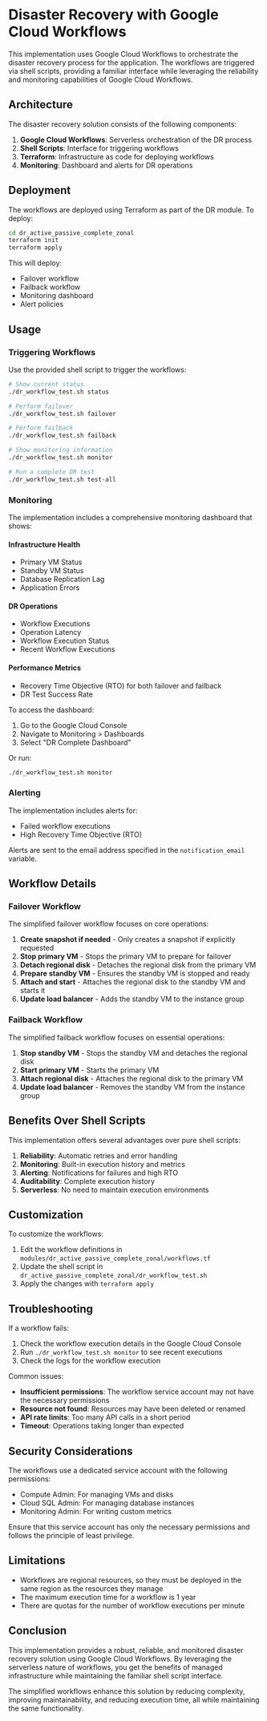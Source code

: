 # Disaster Recovery with Google Cloud Workflows

This implementation uses Google Cloud Workflows to orchestrate the disaster recovery process for the application. The workflows are triggered via shell scripts, providing a familiar interface while leveraging the reliability and monitoring capabilities of Google Cloud Workflows.

## Architecture

The disaster recovery solution consists of the following components:

1. **Google Cloud Workflows**: Serverless orchestration of the DR process
2. **Shell Scripts**: Interface for triggering workflows
3. **Terraform**: Infrastructure as code for deploying workflows
4. **Monitoring**: Dashboard and alerts for DR operations

## Deployment

The workflows are deployed using Terraform as part of the DR module. To deploy:

```bash
cd dr_active_passive_complete_zonal
terraform init
terraform apply
```

This will deploy:
- Failover workflow
- Failback workflow
- Monitoring dashboard
- Alert policies

## Usage

### Triggering Workflows

Use the provided shell script to trigger the workflows:

```bash
# Show current status
./dr_workflow_test.sh status

# Perform failover
./dr_workflow_test.sh failover

# Perform failback
./dr_workflow_test.sh failback

# Show monitoring information
./dr_workflow_test.sh monitor

# Run a complete DR test
./dr_workflow_test.sh test-all
```

### Monitoring

The implementation includes a comprehensive monitoring dashboard that shows:

#### Infrastructure Health
- Primary VM Status
- Standby VM Status
- Database Replication Lag
- Application Errors

#### DR Operations
- Workflow Executions
- Operation Latency
- Workflow Execution Status
- Recent Workflow Executions

#### Performance Metrics
- Recovery Time Objective (RTO) for both failover and failback
- DR Test Success Rate

To access the dashboard:
1. Go to the Google Cloud Console
2. Navigate to Monitoring > Dashboards
3. Select "DR Complete Dashboard"

Or run:
```bash
./dr_workflow_test.sh monitor
```

### Alerting

The implementation includes alerts for:
- Failed workflow executions
- High Recovery Time Objective (RTO)

Alerts are sent to the email address specified in the `notification_email` variable.

## Workflow Details

### Failover Workflow

The simplified failover workflow focuses on core operations:

1. **Create snapshot if needed** - Only creates a snapshot if explicitly requested
2. **Stop primary VM** - Stops the primary VM to prepare for failover
3. **Detach regional disk** - Detaches the regional disk from the primary VM
4. **Prepare standby VM** - Ensures the standby VM is stopped and ready
5. **Attach and start** - Attaches the regional disk to the standby VM and starts it
6. **Update load balancer** - Adds the standby VM to the instance group

### Failback Workflow

The simplified failback workflow focuses on essential operations:

1. **Stop standby VM** - Stops the standby VM and detaches the regional disk
2. **Start primary VM** - Starts the primary VM
3. **Attach regional disk** - Attaches the regional disk to the primary VM
4. **Update load balancer** - Removes the standby VM from the instance group

## Benefits Over Shell Scripts

This implementation offers several advantages over pure shell scripts:

1. **Reliability**: Automatic retries and error handling
2. **Monitoring**: Built-in execution history and metrics
3. **Alerting**: Notifications for failures and high RTO
4. **Auditability**: Complete execution history
5. **Serverless**: No need to maintain execution environments

## Customization

To customize the workflows:

1. Edit the workflow definitions in `modules/dr_active_passive_complete_zonal/workflows.tf`
2. Update the shell script in `dr_active_passive_complete_zonal/dr_workflow_test.sh`
3. Apply the changes with `terraform apply`

## Troubleshooting

If a workflow fails:

1. Check the workflow execution details in the Google Cloud Console
2. Run `./dr_workflow_test.sh monitor` to see recent executions
3. Check the logs for the workflow execution

Common issues:
- **Insufficient permissions**: The workflow service account may not have the necessary permissions
- **Resource not found**: Resources may have been deleted or renamed
- **API rate limits**: Too many API calls in a short period
- **Timeout**: Operations taking longer than expected

## Security Considerations

The workflows use a dedicated service account with the following permissions:
- Compute Admin: For managing VMs and disks
- Cloud SQL Admin: For managing database instances
- Monitoring Admin: For writing custom metrics

Ensure that this service account has only the necessary permissions and follows the principle of least privilege.

## Limitations

- Workflows are regional resources, so they must be deployed in the same region as the resources they manage
- The maximum execution time for a workflow is 1 year
- There are quotas for the number of workflow executions per minute

## Conclusion

This implementation provides a robust, reliable, and monitored disaster recovery solution using Google Cloud Workflows. By leveraging the serverless nature of workflows, you get the benefits of managed infrastructure while maintaining the familiar shell script interface.

The simplified workflows enhance this solution by reducing complexity, improving maintainability, and reducing execution time, all while maintaining the same functionality.
